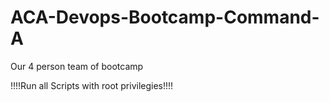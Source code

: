 # ACA-Devops-Bootcamp-Command-A
Our 4 person team of bootcamp

!!!!Run all Scripts with root privilegies!!!!
